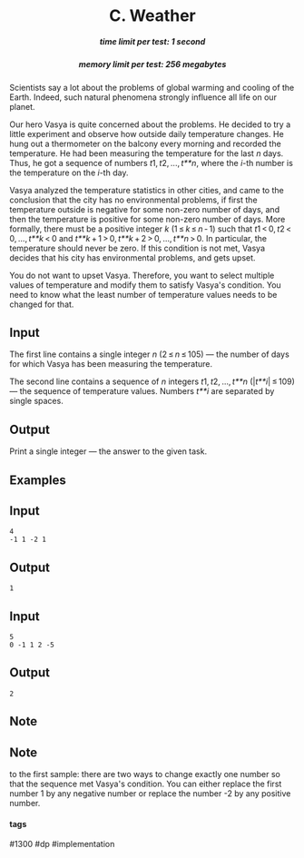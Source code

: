 <h1 style='text-align: center;'> C. Weather</h1>

<h5 style='text-align: center;'>time limit per test: 1 second</h5>
<h5 style='text-align: center;'>memory limit per test: 256 megabytes</h5>

Scientists say a lot about the problems of global warming and cooling of the Earth. Indeed, such natural phenomena strongly influence all life on our planet.

Our hero Vasya is quite concerned about the problems. He decided to try a little experiment and observe how outside daily temperature changes. He hung out a thermometer on the balcony every morning and recorded the temperature. He had been measuring the temperature for the last *n* days. Thus, he got a sequence of numbers *t*1, *t*2, ..., *t**n*, where the *i*-th number is the temperature on the *i*-th day.

Vasya analyzed the temperature statistics in other cities, and came to the conclusion that the city has no environmental problems, if first the temperature outside is negative for some non-zero number of days, and then the temperature is positive for some non-zero number of days. More formally, there must be a positive integer *k* (1 ≤ *k* ≤ *n* - 1) such that *t*1 < 0, *t*2 < 0, ..., *t**k* < 0 and *t**k* + 1 > 0, *t**k* + 2 > 0, ..., *t**n* > 0. In particular, the temperature should never be zero. If this condition is not met, Vasya decides that his city has environmental problems, and gets upset.

You do not want to upset Vasya. Therefore, you want to select multiple values of temperature and modify them to satisfy Vasya's condition. You need to know what the least number of temperature values needs to be changed for that.

## Input

The first line contains a single integer *n* (2 ≤ *n* ≤ 105) — the number of days for which Vasya has been measuring the temperature. 

The second line contains a sequence of *n* integers *t*1, *t*2, ..., *t**n* (|*t**i*| ≤ 109) — the sequence of temperature values. Numbers *t**i* are separated by single spaces.

## Output

Print a single integer — the answer to the given task.

## Examples

## Input


```
4  
-1 1 -2 1  

```
## Output


```
1  

```
## Input


```
5  
0 -1 1 2 -5  

```
## Output


```
2  

```
## Note

## Note

 to the first sample: there are two ways to change exactly one number so that the sequence met Vasya's condition. You can either replace the first number 1 by any negative number or replace the number -2 by any positive number.



#### tags 

#1300 #dp #implementation 